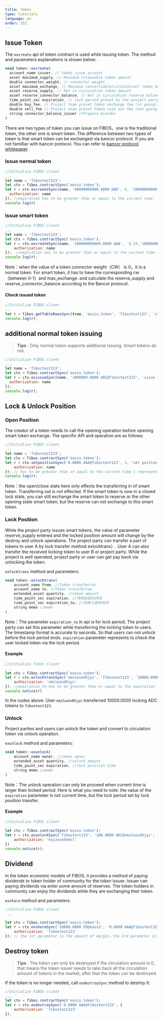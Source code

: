```yaml
---
title: Token
type: tutorials
language: en
order: 252
---
```


## Issue Token

The `excreate` api of token contract is used while issuing token. The method and parameters explanations is shown below:

```javascript
void token::excreate(
  account_name issuer, // token issue account
  asset maximum_supply, // Maximum releasable token amount
  double connector_weight, // connector weight
  asset maximum_exchange, // Maximum convertiable(circulation) token amount
  asset reserve_supply, // Not in circulation token amount
  asset reserve_connector_balance, // Not in circulation reserve balance
  time_point_sec expiration, // lock period preset by the project party
  double buy_fee, // Project team preset token exchange fee (in going)
  double sell_fee // Project team preset token cash out fee (out going)  
  string connector_balance_issuer //Prepare blondes
)
```

There are two types of token you can issue on FIBOS，one is the traditional token, the other one is smart token. The difference between two types of token is that smart token can be exchanged via bancor protocol. If you are not familliar with bancor protocol. You can refer to [bancor protocol whitepaper](https://www.bancor.network/whitepaper).

### Issue normal token

```javascript
//Initialize FIBOS client
...
let name = 'fibostest123';
let ctx = fibos.contractSync('eosio.token');
let r = ctx.excreateSync(name, '90000000000.0000 DDD', 0, '10000000000.0000 DDD', '3000000000.0000 DDD', '90000.0000 FO', '2018-10-29T18:54:00', 0, 0, {
  authorization: name
}); //expiration has to be greater than or equal to the current time
console.log(r)
```

### Issue smart token

```javascript
//Initialize FIBOS client
...
let name = 'fibostest123';
let ctx = fibos.contractSync('eosio.token');
let r = ctx.excreateSync(name, '100000000000.0000 AAA',  0.15,'10000000000.0000 AAA', '3000000000.0000 AAA', '90000.0000 FO', '2018-10-29T18:54:00', 0, 0, {
    authorization: name
});  //expiration has to be greater than or equal to the current time
console.log(r);
```

Note：when the value of a token connector weight（CW） is 0，it is a normal token. For smart token, it has to have the corresponding cw（between 0-1）and max_exchange. and calculate the reserve_supply and reserve_connector_balance according to the Bancor protocol.

#### Check issued token

```javascript
//Initialize FIBOS client
...
let r = fibos.getTableRowsSync(true, 'eosio.token', 'fibostest123', 'stats');//the 1st parameter is whther shows in clear text，2nd is the contract name，3rd is FIBOS account name, 4th is the table name.
console.log(r);
```



## additional normal token issuing

> **Tips** : Only normal token supports additional issuing. Smart tokens do not.

```javascript
//Initialize FIBOS client
...
let name = 'fibostest123';
let ctx = fibos.contractSync('eosio.token');
let r = ctx.exissueSync(name, '1000000.0000 ABC@fibostest123', 'issue to fibostest123', {
  authorization: name
});
console.log(r);
```



## Lock & Unlock Position

### Open Position

The creator of a token needs to call the opening operation before opening smart token exchange. The specific API and operation are as follows:

```javascript
//Initialize FIBOS client
...
let name = 'fibostest123';
let ctx = fibos.contractSync('eosio.token');
let r = ctx.setpositionSync('0.0000 AAA@fibostest123', 1, 'set postion state to true', {
    authorization: name
}); // has to be greater than or equal to the current time 1 represents to openning，0 represents to closed.
console.log(r);
```

Note：the open/close state here only effects the transferring in of smart token. Transferring out is not effected. If the smart token is now in a closed lock state, you can still exchange the smart token to reserve or the other opening state smart token, but the reserve can not exchange to this smart token. 

### Lock Position

While the project party issues smart tokens, the value of parameter reserve_supply entered and the locked position amount will change by the destroy and unlock operations. The project party can transfer a part of tokens to user A by lock transfer method exlocktrans）. User A can also transfer the received locking token to user B or project party. While the project is well operated, project party or user can get pay back via unlocking the token.

`exlocktrans`  method and parameters:

```javascript
void token::exlocktrans(
    account_name from, //Token transferror
    account_name to, //Token transferree
    extended_asset quantity, //token amount
    time_point_sec expiration, //待转出锁仓时间
    time_point_sec expiration_to, //待转入锁仓时间
    string memo //memo
)
```

Note：The parameter `expiration_to` in api is for lock period. The project party can set this parameter while transferring the locking token to users. The timestamp format is accurate to seconds. So that users can not unlock before the lock period ends. `expiration` parameter represents to check the user locked token via the lock period. 

#### Example

```javascript
//Initialize fibos client
...
let ctx = fibos.contractSync('eosio.token');
let r = ctx.exlocktransSync('nmslwsndhjyz', 'fibostest123', `10000.0000 ADC@nmslwsndhjyz`, '2018-10-29T18:54:00', '2018-10-29T18:54:00', `lock transfer to fibostest123`, {
    authorization: 'nmslwsndhjyz'
}); //expiration_to has to be greater than or equal to the expiration
console.notice(r)
```

In the codes above. User `nmslwsndhjyz` transferred 10000.0000 locking ADC tokens to `fibostest123`. 

### Unlock

Project parties and users can unlock the token and convert to circulation token via unlock operation. 

`exunlock` method and parameters: 

```javascript
void token::exunlock(
    account_name owner, //token owner
    extended_asset quantity, //unlock amount
    time_point_sec expiration, //lock position time
    string memo //memo
)
```

Note：The unlock operation can only be proceed when current time is larger than locked period. Here is what you need to note: the value of the `expiration` parameter is not current time, but the lock period set by lock position transfer.

#### Example

```javascript
//Initialize FIBOS client
...
let ctx = fibos.contractSync('eosio.token');
let r = ctx.exunlockSync('fibostest123', '100.0000 ADC@nmslwsndhjyz', 1537960501, 'unlock 100.0000 ADC', {
    authorization: 'hujzwsndnmsl'
})
console.notice(r);
```



## Dividend

In the token economic models of FIBOS, it provides a method of paying dividends to token holder of community for the token issuer. Issuer can paying dividends via enter some amount of reserves. The token holders in community can enjoy the dividends while they are exchanging their token. 

`exshare` method and parameters:

```javascript
//Initialize FIBOS client
...

let ctx = fibos.contractSync('eosio.token');
let r = ctx.exshareSync('10000.0000 FO@eosio', '0.0000 AAA@fibostest321', 'share 10000.0000 FO to token holders',{
    authorization: 'fibostest123'
}); // the 1st parameter is the amount of margin，the 2rd parameter is the smart token that takes apart in dividends. the 3rd parameter is memo.
```



## Destroy token

> **Tips** : The token can only be destroyed if the circulation amount is 0, that means the token issuer needs to take back all the circulation amount of tokens in the market, after that the token can be destroyed.

If the token is no longer needed, call `exdestroySync` method to destroy it:

```javascript
//Initialize FIBOS client
...
let ctx = fibos.contractSync('eosio.token');
let r = ctx.exdestroySync('0.0000 AAA@fibostest123', {
    authorization: 'fibostest123'
});
```
